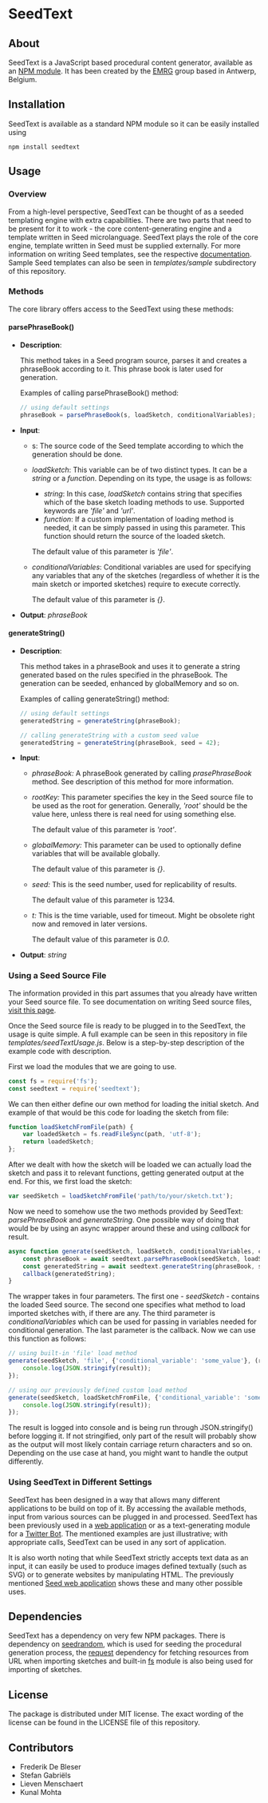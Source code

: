 # SeedText


## About

SeedText is a JavaScript based procedural content generator, available as an [NPM module](https://npmjs.com/package/seedtext). It has been created by the [EMRG](https://www.emrg.be/) group based in Antwerp, Belgium. 

## Installation

SeedText is available as a standard NPM module so it can be easily installed using

    npm install seedtext 

## Usage

### Overview

From a high-level perspective, SeedText can be thought of as a seeded templating engine with extra capabilities. There are two parts that need to be present for it to work - the core content-generating engine and a template written in Seed microlanguage.  SeedText plays the role of the core engine, template written in Seed must be supplied externally. For more information on writing Seed templates, see the respective [documentation](https://seed.emrg.be/docs). Sample Seed templates can also be seen in _templates/sample_ subdirectory of this repository.

### Methods

The core library offers access to the SeedText using these methods:

#### parsePhraseBook()

- **Description**:

  This method takes in a Seed program source, parses it and creates a phraseBook according to it. This phrase book is later used for generation.

  Examples of calling parsePhraseBook() method:

  ```javascript
  // using default settings
  phraseBook = parsePhraseBook(s, loadSketch, conditionalVariables);
  ```

- **Input**: 
  - s: The source code of the Seed template according to which the generation should be done. 

  - _loadSketch_: This variable can be of two distinct types. It can be a _string_ or a _function_. Depending on its type, the usage is as follows:

    - _string_: In this case, _loadSketch_ contains string that specifies which of the base sketch loading methods to use. Supported keywords are _'file'_ and _'url'_.
    - _function_: If a custom implementation of loading method is needed, it can be simply passed in using this parameter. This function should return the source of the loaded sketch.

    The default value of this parameter is _'file'_.

  - _conditionalVariables_: Conditional variables are used for specifying any variables that any of the sketches (regardless of whether it is the main sketch or imported sketches) require to execute correctly.

    The default value of this parameter is _{}_.

- **Output**: _phraseBook_ 

#### generateString()

- **Description**:

  This method takes in a phraseBook and uses it to generate a string generated based on the rules specified in the phraseBook. The generation can be seeded, enhanced by globalMemory and so on.

  Examples of calling generateString() method:

  ```javascript
  // using default settings
  generatedString = generateString(phraseBook);

  // calling generateString with a custom seed value
  generatedString = generateString(phraseBook, seed = 42);
  ```

- **Input**: 
  - _phraseBook:_ A phraseBook generated by calling _prasePhraseBook_ method. See description of this method for more information. 

  - _rootKey:_ This parameter specifies the key in the Seed source file to be used as the root for generation. Generally, _'root'_ should be the value here, unless there is real need for using something else.

    The default value of this parameter is _'root'_.

  - _globalMemory:_ This parameter can be used to optionally define variables that will be available globally.

    The default value of this parameter is _{}_.

  - _seed:_ This is the seed number, used for replicability of results. 

    The default value of this parameter is 1234.

  - _t:_ This is the time variable, used for timeout. Might be obsolete right now and removed in later versions.

    The default value of this parameter is _0.0_.

- **Output**: _string_

### Using a Seed Source File

The information provided in this part assumes that you already have written your Seed source file. To see documentation on writing Seed source files, [visit this page](https://seed.emrg.be/docs). 

Once the Seed source file is ready to be plugged in to the SeedText, the usage is quite simple. A full example can be seen in this repository in file _templates/seedTextUsage.js_. Below is a step-by-step description of the example code with description.

First we load the modules that we are going to use.

```javascript
const fs = require('fs');
const seedtext = require('seedtext');
```
We can then either define our own method for loading the initial sketch. And example of that would be this code for loading the sketch from file:

```javascript
function loadSketchFromFile(path) {
	var loadedSketch = fs.readFileSync(path, 'utf-8');  
    return loadedSketch;
};
```

After we dealt with how the sketch will be loaded we can actually load the sketch and pass it to relevant functions, getting generated output at the end. For this, we first load the sketch: 

```javascript
var seedSketch = loadSketchFromFile('path/to/your/sketch.txt');
```

Now we need to somehow use the two methods provided by SeedText: _parsePhraseBook_ and _generateString_. One possible way of doing that would be by using an async wrapper around these and using _callback_ for result.

```javascript
async function generate(seedSketch, loadSketch, conditionalVariables, callback) {
    const phraseBook = await seedtext.parsePhraseBook(seedSketch, loadSketch, conditionalVariables);
    const generatedString = await seedtext.generateString(phraseBook, seed = 42);
    callback(generatedString);
}
```

The wrapper takes in four parameters. The first one - _seedSketch_ - contains the loaded Seed source. The second one specifies what method to load imported sketches with, if there are any. The third parameter is _conditionalVariables_ which can be used for passing in variables needed for conditional generation. The last parameter is the callback. Now we can use this function as follows:

```javascript
// using built-in 'file' load method
generate(seedSketch, 'file', {'conditional_variable': 'some_value'}, (result) => {
    console.log(JSON.stringify(result));
});

// using our previously defined custom load method
generate(seedSketch, loadSketchFromFile, {'conditional_variable': 'some_value'}, (result) => {
    console.log(JSON.stringify(result));
});
```

The result is logged into console and is being run through JSON.stringify() before logging it. If not stringified, only part of the result will probably show as the output will most likely contain carriage return characters and so on. Depending on the use case at hand, you might want to handle the output differently.

### Using SeedText in Different Settings

SeedText has been designed in a way that allows many different applications to be build on top of it. By accessing the available methods, input from various sources can be plugged in and processed. SeedText has been previously used in a [web application](https://seed.emrg.be/) or as a text-generating module for a [Twitter Bot](https://github.com/clips/gsoc2018/tree/master/twitter-bot). The mentioned examples are just illustrative; with appropriate calls, SeedText can be used in any sort of application.

It is also worth noting that while SeedText strictly accepts text data as an input, it can easily be used to produce images defined textually (such as SVG) or to generate websites by manipulating HTML. The previously mentioned [Seed web application](https://seed.emrg.be/) shows these and many other possible uses. 

## Dependencies

SeedText has a dependency on very few NPM packages. There is dependency on [seedrandom](https://www.npmjs.com/package/seedrandom), which is used for seeding the procedural generation process, the [request](https://www.npmjs.com/package/request) dependency for fetching resources from URL when importing sketches and built-in [fs](https://nodejs.org/api/fs.html) module is also being used for importing of sketches.

## License

The package is distributed under MIT license.  The exact wording of the license can be found in the LICENSE file of this repository. 

## Contributors

- Frederik De Bleser
- Stefan Gabriëls
- Lieven Menschaert
- Kunal Mohta